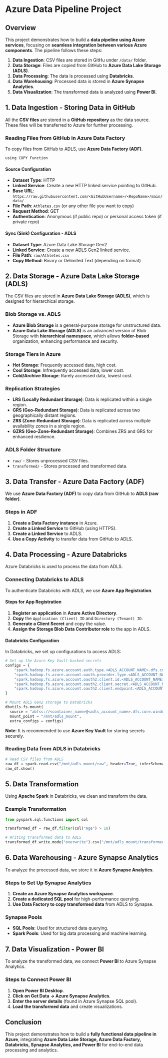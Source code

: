 # **Azure Data Pipeline Project**

## **Overview**
This project demonstrates how to build a **data pipeline using Azure services**, focusing on **seamless integration between various Azure components**. The pipeline follows these steps:

1. **Data Ingestion**: CSV files are stored in GitHu under `/data/` folder.
2. **Data Storage**: Files are copied from GitHub to **Azure Data Lake Storage (ADLS)**.
3. **Data Processing**: The data is processed using **Databricks**.
4. **Data Warehousing**: Processed data is stored in **Azure Synapse Analytics**.
5. **Data Visualization**: The transformed data is analyzed using **Power BI**.

## **1. Data Ingestion - Storing Data in GitHub**
All the **CSV files** are stored in a **GitHub repository** as the data source. These files will be transferred to Azure for further processing.

### **Reading Files from GitHub in Azure Data Factory**
To copy files from GitHub to ADLS, use **Azure Data Factory (ADF)**.

`using COPY Function`

#### **Source Configuration**
- **Dataset Type**: HTTP
- **Linked Service**: Create a new HTTP linked service pointing to GitHub.
- **Base URL**: `https://raw.githubusercontent.com/<GitHubUsername>/<RepoName>/main/data/`
- **File Path**: `Athletes.csv` (or any other file you want to copy)
- **Request Method**: GET
- **Authentication**: Anonymous (if public repo) or personal access token (if private repo)

#### **Sync (Sink) Configuration - ADLS**
- **Dataset Type**: Azure Data Lake Storage Gen2
- **Linked Service**: Create a new ADLS Gen2 linked service.
- **File Path**: `raw/Athletes.csv`
- **Copy Method**: Binary or Delimited Text (depending on format)

## **2. Data Storage - Azure Data Lake Storage (ADLS)**
The CSV files are stored in **Azure Data Lake Storage (ADLS)**, which is designed for hierarchical storage.

### **Blob Storage vs. ADLS**
- **Azure Blob Storage** is a general-purpose storage for unstructured data.
- **Azure Data Lake Storage (ADLS)** is an advanced version of Blob Storage with **hierarchical namespace**, which allows **folder-based** organization, enhancing performance and security.

### **Storage Tiers in Azure**
- **Hot Storage**: Frequently accessed data, high cost.
- **Cool Storage**: Infrequently accessed data, lower cost.
- **Cold/Archive Storage**: Rarely accessed data, lowest cost.

### **Replication Strategies**
- **LRS (Locally Redundant Storage)**: Data is replicated within a single region.
- **GRS (Geo-Redundant Storage)**: Data is replicated across two geographically distant regions.
- **ZRS (Zone-Redundant Storage)**: Data is replicated across multiple availability zones in a single region.
- **GZRS (Geo-Zone-Redundant Storage)**: Combines ZRS and GRS for enhanced resilience.

### **ADLS Folder Structure**
- `raw/` - Stores unprocessed CSV files.
- `transformed/` - Stores processed and transformed data.

## **3. Data Transfer - Azure Data Factory (ADF)**
We use **Azure Data Factory (ADF)** to copy data from GitHub to **ADLS (raw folder)**.

### **Steps in ADF**
1. **Create a Data Factory instance** in Azure.
2. **Create a Linked Service** to GitHub (using HTTPS).
3. **Create a Linked Service** to ADLS.
4. **Use a Copy Activity** to transfer data from GitHub to ADLS.

## **4. Data Processing - Azure Databricks**
Azure Databricks is used to process the data from ADLS.

### **Connecting Databricks to ADLS**
To authenticate Databricks with ADLS, we use **Azure App Registration**.

#### **Steps for App Registration**
1. **Register an application** in **Azure Active Directory**.
2. **Copy** the `Application (Client) ID` and `Directory (Tenant) ID`.
3. **Generate a Client Secret** and copy the value.
4. **Assign the Storage Blob Data Contributor role** to the app in ADLS.

#### **Databricks Configuration**
In Databricks, we set up configurations to access ADLS:

```python
# Set up the Azure Key Vault-backed secrets
configs = {
    "spark.hadoop.fs.azure.account.auth.type.<ADLS_ACCOUNT_NAME>.dfs.core.windows.net": "OAuth",
    "spark.hadoop.fs.azure.account.oauth.provider.type.<ADLS_ACCOUNT_NAME>.dfs.core.windows.net": "org.apache.hadoop.fs.azurebfs.oauth2.ClientCredsTokenProvider",
    "spark.hadoop.fs.azure.account.oauth2.client.id.<ADLS_ACCOUNT_NAME>.dfs.core.windows.net": dbutils.secrets.get(scope="<scope_name>", key="client_id"),
    "spark.hadoop.fs.azure.account.oauth2.client.secret.<ADLS_ACCOUNT_NAME>.dfs.core.windows.net": dbutils.secrets.get(scope="<scope_name>", key="client_secret"),
    "spark.hadoop.fs.azure.account.oauth2.client.endpoint.<ADLS_ACCOUNT_NAME>.dfs.core.windows.net": "https://login.microsoftonline.com/<tenant_id>/oauth2/v2.0/token"
}

# Mount ADLS Gen2 storage to Databricks
dbutils.fs.mount(
  source = "abfss://<container_name>@<adls_account_name>.dfs.core.windows.net/",
  mount_point = "/mnt/adls_mount",
  extra_configs = configs)
```

**Note**: It is recommended to use **Azure Key Vault** for storing secrets securely.

### **Reading Data from ADLS in Databricks**
```python
# Read CSV files from ADLS
raw_df = spark.read.csv("/mnt/adls_mount/raw", header=True, inferSchema=True)
raw_df.show()
```

## **5. Data Transformation**
Using **Apache Spark** in Databricks, we clean and transform the data.

### **Example Transformation**
```python
from pyspark.sql.functions import col

transformed_df = raw_df.filter(col("Age") > 18)

# Writing transformed data to ADLS
transformed_df.write.mode("overwrite").csv("/mnt/adls_mount/transformed")
```

## **6. Data Warehousing - Azure Synapse Analytics**
To analyze the processed data, we store it in **Azure Synapse Analytics**.

### **Steps to Set Up Synapse Analytics**
1. **Create an Azure Synapse Analytics workspace**.
2. **Create a dedicated SQL pool** for high-performance querying.
3. **Use Data Factory to copy transformed data** from ADLS to Synapse.

### **Synapse Pools**
- **SQL Pools**: Used for structured data querying.
- **Spark Pools**: Used for big data processing and machine learning.

## **7. Data Visualization - Power BI**
To analyze the transformed data, we connect **Power BI** to Azure Synapse Analytics.

### **Steps to Connect Power BI**
1. **Open Power BI Desktop**.
2. **Click on Get Data → Azure Synapse Analytics**.
3. **Enter the server details** (found in Azure Synapse SQL pool).
4. **Load the transformed data** and create visualizations.

## **Conclusion**
This project demonstrates how to build a **fully functional data pipeline in Azure**, integrating **Azure Data Lake Storage, Azure Data Factory, Databricks, Synapse Analytics, and Power BI** for end-to-end data processing and analytics.

